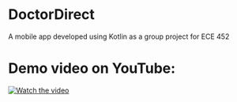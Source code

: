 # DoctorDirect
A mobile app developed using Kotlin as a group project for ECE 452

# Demo video on YouTube:
[![Watch the video](https://img.youtube.com/vi/zdXcMDyN7E8/maxresdefault.jpg)](https://youtu.be/zdXcMDyN7E8?si=7eq84Dnx_sTsYAbt)

